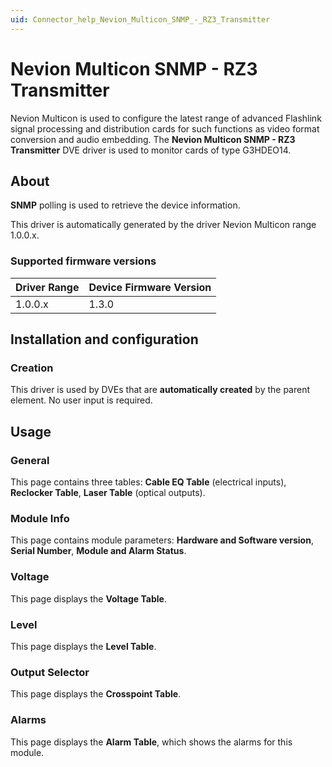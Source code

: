 ```yaml
---
uid: Connector_help_Nevion_Multicon_SNMP_-_RZ3_Transmitter
---
```


# Nevion Multicon SNMP - RZ3 Transmitter

Nevion Multicon is used to configure the latest range of advanced Flashlink signal processing and distribution cards for such functions as video format conversion and audio embedding.
The **Nevion Multicon SNMP - RZ3 Transmitter** DVE driver is used to monitor cards of type G3HDEO14.

## About

**SNMP** polling is used to retrieve the device information.

This driver is automatically generated by the driver Nevion Multicon range 1.0.0.x.

### Supported firmware versions

| **Driver Range** | **Device Firmware Version** |
|------------------|-----------------------------|
| 1.0.0.x          | 1.3.0                       |

## Installation and configuration

### Creation

This driver is used by DVEs that are **automatically created** by the parent element. No user input is required.

## Usage

### General

This page contains three tables: **Cable EQ Table** (electrical inputs), **Reclocker Table**, **Laser Table** (optical outputs).

### Module Info

This page contains module parameters: **Hardware and Software version**, **Serial Number**, **Module and Alarm Status**.

### Voltage

This page displays the **Voltage Table**.

### Level

This page displays the **Level Table**.

### Output Selector

This page displays the **Crosspoint Table**.

### Alarms

This page displays the **Alarm Table**, which shows the alarms for this module.

